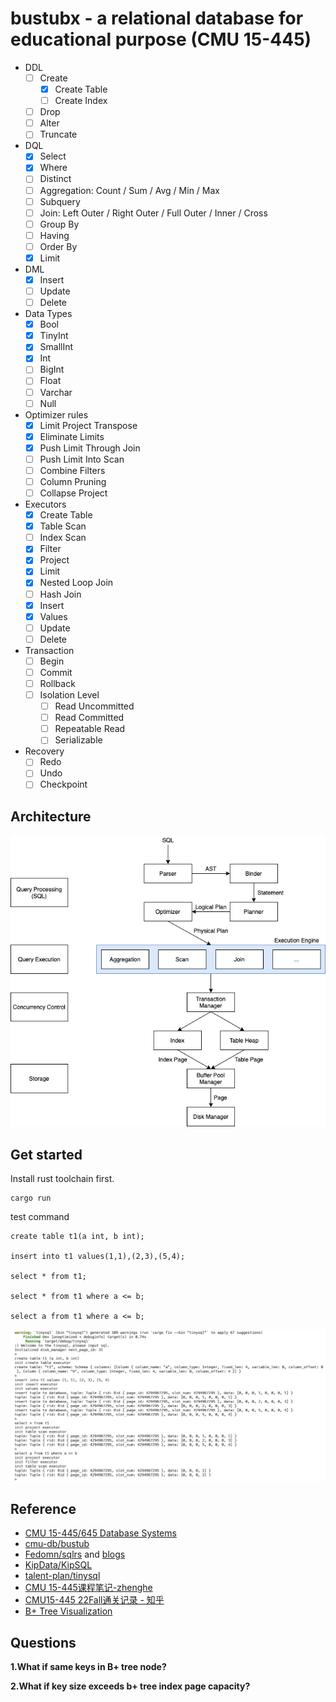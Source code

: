 # bustubx - a relational database for educational purpose (CMU 15-445)
- DDL
  - [ ] Create
    - [x] Create Table
    - [ ] Create Index
  - [ ] Drop
  - [ ] Alter
  - [ ] Truncate
- DQL
  - [x] Select
  - [x] Where
  - [ ] Distinct
  - [ ] Aggregation: Count / Sum / Avg / Min / Max
  - [ ] Subquery
  - [ ] Join: Left Outer / Right Outer / Full Outer / Inner / Cross
  - [ ] Group By
  - [ ] Having
  - [ ] Order By
  - [x] Limit
- DML
  - [x] Insert
  - [ ] Update
  - [ ] Delete
- Data Types
  - [x] Bool
  - [x] TinyInt
  - [x] SmallInt
  - [x] Int
  - [ ] BigInt
  - [ ] Float
  - [ ] Varchar
  - [ ] Null
- Optimizer rules
  - [x] Limit Project Transpose
  - [x] Eliminate Limits
  - [x] Push Limit Through Join
  - [ ] Push Limit Into Scan
  - [ ] Combine Filters
  - [ ] Column Pruning
  - [ ] Collapse Project
- Executors
  - [x] Create Table
  - [x] Table Scan
  - [ ] Index Scan
  - [x] Filter
  - [x] Project
  - [x] Limit
  - [x] Nested Loop Join
  - [ ] Hash Join
  - [x] Insert
  - [x] Values
  - [ ] Update
  - [ ] Delete
- Transaction
  - [ ] Begin
  - [ ] Commit
  - [ ] Rollback
  - [ ] Isolation Level
    - [ ] Read Uncommitted
    - [ ] Read Committed
    - [ ] Repeatable Read
    - [ ] Serializable
- Recovery
  - [ ] Redo
  - [ ] Undo
  - [ ] Checkpoint

## Architecture
![architecture](./docs/bustubx-architecture.png)


## Get started
Install rust toolchain first.
```
cargo run
```
test command
```mysql
create table t1(a int, b int);

insert into t1 values(1,1),(2,3),(5,4);

select * from t1;

select * from t1 where a <= b;

select a from t1 where a <= b;
```

![demo](./docs/bustubx-demo.png)

## Reference
- [CMU 15-445/645 Database Systems](https://15445.courses.cs.cmu.edu/fall2022/)
- [cmu-db/bustub](https://github.com/cmu-db/bustub)
- [Fedomn/sqlrs](https://github.com/Fedomn/sqlrs) and [blogs](https://frankma.me/categories/sqlrs/)
- [KipData/KipSQL](https://github.com/KipData/KipSQL)
- [talent-plan/tinysql](https://github.com/talent-plan/tinysql)
- [CMU 15-445课程笔记-zhenghe](https://zhenghe.gitbook.io/open-courses/cmu-15-445-645-database-systems/relational-data-model)
- [CMU15-445 22Fall通关记录 - 知乎](https://www.zhihu.com/column/c_1605901992903004160)
- [B+ Tree Visualization](https://www.cs.usfca.edu/~galles/visualization/BPlusTree.html)

## Questions
**1.What if same keys in B+ tree node?**

**2.What if key size exceeds b+ tree index page capacity?**